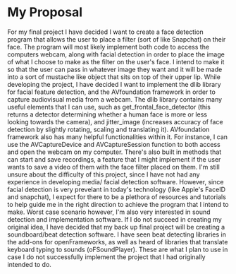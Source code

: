 # My Proposal
For my final project I have decided I want to create a face detection program that allows the user to place a filter (sort of like Snapchat) on their face. The program will most likely implement both code to access the computers webcam, along with facial detection in order to place the image of what I choose to make as the filter on the user's face. I intend to make it so that the user can pass in whatever image they want and it will be made into a sort of mustache like object that sits on top of their upper lip.
While developing the project, I have decided I want to implement the dlib library for facial feature detection, and the AVfoundation framework in order to capture audiovisual media from a webcam. The dlib library contains many useful elements that I can use, such as get_frontal_face_detector (this returns a detector determining whether a human face is more or less looking towards the camera), and jitter_image (increases accuracy of face detection by slightly rotating, scaling and translating it). AVfoundation framework also has many helpful functionalities within it. For instance, I can use the AVCaptureDevice and AVCaptureSession function to both access and open the webcam on my computer. There's also built in methods that can start and save recordings, a feature that I might implement if the user wants to save a video of them with the face filter placed on them.
I'm still unsure about the difficulty of this project, since I have not had any experience in developing media/ facial detection software. However, since facial detection is very prevelant in today's technology (like Apple's FaceID and snapchat), I expect for there to be a plethora of resources and tutorials to help guide me in the right direction to achieve the program that I intend to make. Worst case scenario however, I'm also very interested in sound detection and implementation software. If I do not succeed in creating my original idea, I have decided that my back up final project will be creating a soundboard/beat detection software. I have seen beat detecting libraries in the add-ons for openFrameworks, as well as heard of libraries that translate keyboard typing to sounds (oFSoundPlayer). These are what I plan to use in case I do not successfully implement the project that I had originally intended to do.

